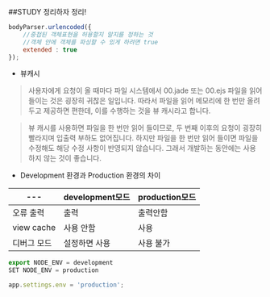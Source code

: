 ##STUDY 정리하자 정리!

```javascript
bodyParser.urlencoded({
    //중첩된 객체표현을 허용할지 말지를 정하는 것
    //객체 안에 객체를 파싱할 수 있게 하려면 true
    extended : true
});
```

* 뷰캐시
> 사용자에게 요청이 올 때마다 파일 시스템에서 00.jade 또는 00.ejs 파일을 읽어들이는 것은 굉장히 귀찮은 일입니다.
> 따라서 파일을 읽어 메모리에 한 번만 올려두고 제공하면 편한데, 이를 수행하는 것을 뷰 캐시라고 합니다.

> 뷰 캐시를 사용하면 파일을 한 번만 읽어 들이므로, 두 번째 이후의 요청이 굉장히 빨라지며 입출력 부하도 없어집니다.
    하지만 파일을 한 번만 읽어 들이면 파일을 수정해도 해당 수정 사항이 반영되지 않습니다. 그래서 개발하는 동안에는 사용하지 않는 것이 좋습니다.

* Development 환경과 Production 환경의 차이

---|development모드|production모드
---|---|---|
오류 출력|출력|출력안함
view cache|사용 안함|사용
디버그 모드|설정하면 사용|사용 불가

```javascript
export NODE_ENV = development
SET NODE_ENV = production

app.settings.env = 'production';
```
